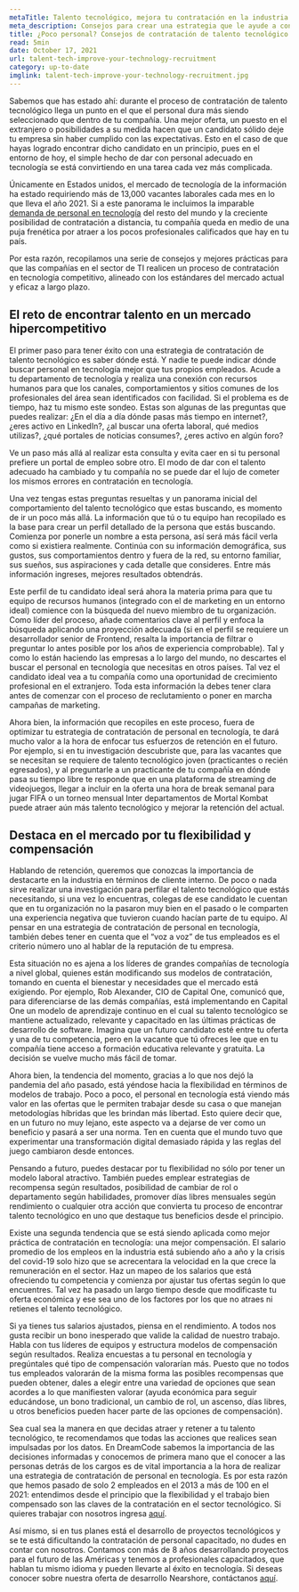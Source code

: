 ```yaml
---
metaTitle: Talento tecnológico, mejora tu contratación en la industria
meta_description: Consejos para crear una estrategia que le ayude a contratar talento tecnológico, optimizar la contratación en tecnología y atraer personal calificado.
title: ¿Poco personal? Consejos de contratación de talento tecnológico
read: 5min
date: October 17, 2021
url: talent-tech-improve-your-technology-recruitment
category: up-to-date
imglink: talent-tech-improve-your-technology-recruitment.jpg
---
```


Sabemos que has estado ahí: durante el proceso de contratación de talento tecnológico llega un punto en el que el personal dura más siendo seleccionado que dentro de tu compañía. Una mejor oferta, un puesto en el extranjero o posibilidades a su medida hacen que un candidato sólido deje tu empresa sin haber cumplido con las expectativas. Esto en el caso de que hayas logrado encontrar dicho candidato en un principio, pues en el entorno de hoy, el simple hecho de dar con personal adecuado en tecnología se está convirtiendo en una tarea cada vez más complicada.

Únicamente en Estados unidos, el mercado de tecnología de la información ha estado requiriendo más de 13,000 vacantes laborales cada mes en lo que lleva el año 2021. Si a este panorama le incluimos la imparable [demanda de personal en tecnología](https://www.linkedin.com/business/talent/blog/talent-strategy/most-in-demand-jobs) del resto del mundo y la creciente posibilidad de contratación a distancia, tu compañía queda en medio de una puja frenética por atraer a los pocos profesionales calificados que hay en tu país.

Por esta razón, recopilamos una serie de consejos y mejores prácticas para que las compañías en el sector de TI realicen un proceso de contratación en tecnología competitivo, alineado con los estándares del mercado actual y eficaz a largo plazo.

## **El reto de encontrar talento en un mercado hipercompetitivo**

El primer paso para tener éxito con una estrategia de contratación de talento tecnológico es saber dónde está. Y nadie te puede indicar dónde buscar personal en tecnología mejor que tus propios empleados. Acude a tu departamento de tecnología y realiza una conexión con recursos humanos para que los canales, comportamientos y sitios comunes de los profesionales del área sean identificados con facilidad. Si el problema es de tiempo, haz tu mismo este sondeo. Estas son algunas de las preguntas que puedes realizar: ¿En el día a día dónde pasas más tiempo en internet?, ¿eres activo en LinkedIn?, ¿al buscar una oferta laboral, qué medios utilizas?, ¿qué portales de noticias consumes?, ¿eres activo en algún foro?

Ve un paso más allá al realizar esta consulta y evita caer en si tu personal prefiere un portal de empleo sobre otro. El modo de dar con el talento adecuado ha cambiado y tu compañía no se puede dar el lujo de cometer los mismos errores en contratación en tecnología.

Una vez tengas estas preguntas resueltas y un panorama inicial del comportamiento del talento tecnológico que estas buscando, es momento de ir un poco más allá. La información que tú o tu equipo han recopilado es la base para crear un perfil detallado de la persona que estás buscando. Comienza por ponerle un nombre a esta persona, así será más fácil verla como si existiera realmente. Continúa con su información demográfica, sus gustos, sus comportamientos dentro y fuera de la red, su entorno familiar, sus sueños, sus aspiraciones y cada detalle que consideres. Entre más información ingreses, mejores resultados obtendrás.

Este perfil de tu candidato ideal será ahora la materia prima para que tu equipo de recursos humanos (integrado con el de marketing en un entorno ideal) comience con la búsqueda del nuevo miembro de tu organización. Como líder del proceso, añade comentarios clave al perfil y enfoca la búsqueda aplicando una proyección adecuada (si en el perfil se requiere un desarrollador senior de Frontend, resalta la importancia de filtrar o preguntar lo antes posible por los años de experiencia comprobable). Tal y como lo están haciendo las empresas a lo largo del mundo, no descartes el buscar el personal en tecnología que necesitas en otros países. Tal vez el candidato ideal vea a tu compañía como una oportunidad de crecimiento profesional en el extranjero. Toda esta información la debes tener clara antes de comenzar con el proceso de reclutamiento o poner en marcha campañas de marketing.

Ahora bien, la información que recopiles en este proceso, fuera de optimizar tu estrategia de contratación de personal en tecnología, te dará mucho valor a la hora de enfocar tus esfuerzos de retención en el futuro. Por ejemplo, si en tu investigación descubriste que, para las vacantes que se necesitan se requiere de talento tecnológico joven (practicantes o recién egresados), y al preguntarle a un practicante de tu compañía en dónde pasa su tiempo libre te responde que en una plataforma de streaming de videojuegos, llegar a incluir en la oferta una hora de break semanal para jugar FIFA o un torneo mensual Inter departamentos de Mortal Kombat puede atraer aún más talento tecnológico y mejorar la retención del actual.

## **Destaca en el mercado por tu flexibilidad y compensación**

Hablando de retención, queremos que conozcas la importancia de destacarte en la industria en términos de cliente interno. De poco o nada sirve realizar una investigación para perfilar el talento tecnológico que estás necesitando, si una vez lo encuentras, colegas de ese candidato le cuentan que en tu organización no la pasaron muy bien en el pasado o le comparten una experiencia negativa que tuvieron cuando hacían parte de tu equipo. Al pensar en una estrategia de contratación de personal en tecnología, también debes tener en cuenta que el “voz a voz” de tus empleados es el criterio número uno al hablar de la reputación de tu empresa.

Esta situación no es ajena a los líderes de grandes compañías de tecnología a nivel global, quienes están modificando sus modelos de contratación, tomando en cuenta el bienestar y necesidades que el mercado está exigiendo. Por ejemplo, Rob Alexander, CIO de Capital One, comunicó que, para diferenciarse de las demás compañías, está implementando en Capital One un modelo de aprendizaje continuo en el cual su talento tecnológico se mantiene actualizado, relevante y capacitado en las últimas prácticas de desarrollo de software. Imagina que un futuro candidato esté entre tu oferta y una de tu competencia, pero en la vacante que tú ofreces lee que en tu compañía tiene acceso a formación educativa relevante y gratuita. La decisión se vuelve mucho más fácil de tomar.

Ahora bien, la tendencia del momento, gracias a lo que nos dejó la pandemia del año pasado, está yéndose hacia la flexibilidad en términos de modelos de trabajo. Poco a poco, el personal en tecnología está viendo más valor en las ofertas que le permiten trabajar desde su casa o que manejan metodologías híbridas que les brindan más libertad. Esto quiere decir que, en un futuro no muy lejano, este aspecto va a dejarse de ver como un beneficio y pasará a ser una norma. Ten en cuenta que el mundo tuvo que experimentar una transformación digital demasiado rápida y las reglas del juego cambiaron desde entonces.

Pensando a futuro, puedes destacar por tu flexibilidad no sólo por tener un modelo laboral atractivo. También puedes emplear estrategias de recompensa según resultados, posibilidad de cambiar de rol o departamento según habilidades, promover días libres mensuales según rendimiento o cualquier otra acción que convierta tu proceso de encontrar talento tecnológico en uno que destaque tus beneficios desde el principio.

Existe una segunda tendencia que se está siendo aplicada como mejor práctica de contratación en tecnología: una mejor compensación. El salario promedio de los empleos en la industria está subiendo año a año y la crisis del covid-19 solo hizo que se acrecentara la velocidad en la que crece la remuneración en el sector. Haz un mapeo de los salarios que está ofreciendo tu competencia y comienza por ajustar tus ofertas según lo que encuentres. Tal vez ha pasado un largo tiempo desde que modificaste tu oferta económica y ese sea uno de los factores por los que no atraes ni retienes el talento tecnológico.

Si ya tienes tus salarios ajustados, piensa en el rendimiento. A todos nos gusta recibir un bono inesperado que valide la calidad de nuestro trabajo. Habla con tus líderes de equipos y estructura modelos de compensación según resultados. Realiza encuestas a tu personal en tecnología y pregúntales qué tipo de compensación valorarían más. Puesto que no todos tus empleados valorarán de la misma forma las posibles recompensas que pueden obtener, dales a elegir entre una variedad de opciones que sean acordes a lo que manifiesten valorar (ayuda económica para seguir educándose, un bono tradicional, un cambio de rol, un ascenso, días libres, u otros beneficios pueden hacer parte de las opciones de compensación).

Sea cual sea la manera en que decidas atraer y retener a tu talento tecnológico, te recomendamos que todas las acciones que realices sean impulsadas por los datos. En DreamCode sabemos la importancia de las decisiones informadas y conocemos de primera mano que el conocer a las personas detrás de los cargos es de vital importancia a la hora de realizar una estrategia de contratación de personal en tecnología. Es por esta razón que hemos pasado de solo 2 empleados en el 2013 a más de 100 en el 2021: entendimos desde el principio que la flexibilidad y el trabajo bien compensado son las claves de la contratación en el sector tecnológico. Si quieres trabajar con nosotros ingresa [aquí](https://www.dreamcodesoft.com/es/careers).

Así mismo, si en tus planes está el desarrollo de proyectos tecnológicos y se te está dificultando la contratación de personal capacitado, no dudes en contar con nosotros. Contamos con más de 8 años desarrollando proyectos para el futuro de las Américas y tenemos a profesionales capacitados, que hablan tu mismo idioma y pueden llevarte al éxito en tecnología. Si deseas conocer sobre nuestra oferta de desarrollo Nearshore, contáctanos [aquí](https://www.dreamcodesoft.com/es/contact).
